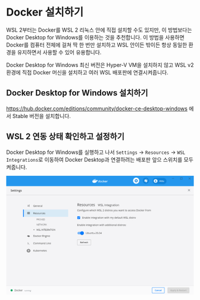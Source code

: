 # Docker 설치하기

WSL 2부터는 Docker를 WSL 2 리눅스 안에 직접 설치할 수도 있지만, 이 방법보다는 Docker Desktop for Windows를 이용하는 것을 추천합니다. 이 방법을 사용하면 Docker를 컴퓨터 전체에 걸쳐 딱 한 번만 설치하고 WSL 안이든 밖이든 항상 동일한 환경을 유지하면서 사용할 수 있어 유용합니다.

Docker Desktop for Windows 최신 버전은 Hyper-V VM을 설치하지 않고 WSL v2 환경에 직접 Docker 머신을 설치하고 여러 WSL 배포판에 연결시켜줍니다.

## Docker Desktop for Windows 설치하기

https://hub.docker.com/editions/community/docker-ce-desktop-windows 에서 Stable 버전을 설치합니다.

## WSL 2 연동 상태 확인하고 설정하기

Docker Desktop for Windows를 실행하고 나서 `Settings` -> `Resources` -> `WSL Integrations`로 이동하여 Docker Desktop과 연결하려는 배포판 앞으 스위치를 모두 켜줍니다.

![WSL 연동 설정 화면](wsl-integration.png)
